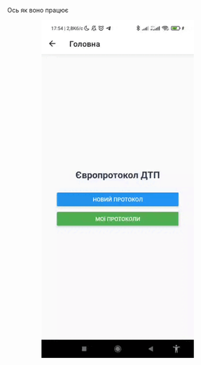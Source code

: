 Ось як воно працює
<p align="center">
  <img src="assets/video5395460675990481875.gif" alt="GIF Preview">
</p>
